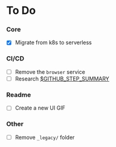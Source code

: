 # To Do

### Core
- [x] Migrate from k8s to serverless

### CI/CD
- [ ] Remove the `browser` service
- [ ] Research [$GITHUB_STEP_SUMMARY](https://github.com/marketplace/actions/hashicorp-setup-terraform)

### Readme
- [ ] Create a new UI GIF

### Other
- [ ] Remove `_legacy/` folder
